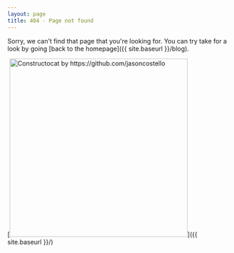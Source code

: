 ```yaml
---
layout: page
title: 404 - Page not found
---
```


Sorry, we can't find that page that you're looking for. You can try take for a look by going [back to the homepage]({{ site.baseurl }}/blog).

[<img src="{{ site.baseurl }}blog/images/404.jpg" alt="Constructocat by https://github.com/jasoncostello" style="width: 400px;"/>]({{ site.baseurl }}/)

